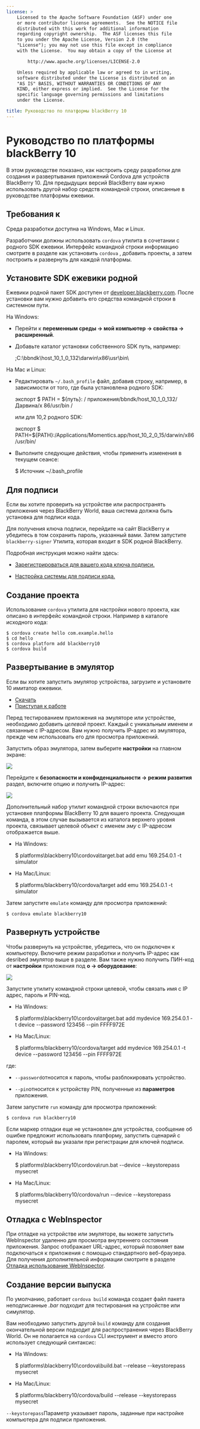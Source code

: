 ```yaml
---
license: >
    Licensed to the Apache Software Foundation (ASF) under one
    or more contributor license agreements.  See the NOTICE file
    distributed with this work for additional information
    regarding copyright ownership.  The ASF licenses this file
    to you under the Apache License, Version 2.0 (the
    "License"); you may not use this file except in compliance
    with the License.  You may obtain a copy of the License at

        http://www.apache.org/licenses/LICENSE-2.0

    Unless required by applicable law or agreed to in writing,
    software distributed under the License is distributed on an
    "AS IS" BASIS, WITHOUT WARRANTIES OR CONDITIONS OF ANY
    KIND, either express or implied.  See the License for the
    specific language governing permissions and limitations
    under the License.

title: Руководство по платформы blackBerry 10
---
```


# Руководство по платформы blackBerry 10

В этом руководстве показано, как настроить среду разработки для создания и развертывания приложений Cordova для устройств BlackBerry 10. Для предыдущих версий BlackBerry вам нужно использовать другой набор средств командной строки, описанные в руководстве платформы ежевики.

## Требования к

Среда разработки доступна на Windows, Mac и Linux.

Разработчики должны использовать `cordova` утилита в сочетании с родного SDK ежевики. Интерфейс командной строки информацию смотрите в разделе как установить `cordova` , добавить проекты, а затем построить и развернуть для каждой платформы.

## Установите SDK ежевики родной

Ежевики родной пакет SDK доступен от [developer.blackberry.com][1]. После установки вам нужно добавить его средства командной строки в системном пути.

 [1]: http://developer.blackberry.com/native/download/

На Windows:

*   Перейти к **переменным среды → мой компьютер → свойства → расширенный**.

*   Добавьте каталог установки собственного SDK путь, например:
    
    ;C:\bbndk\host\_10\_1\_0\_132\darwin\x86\usr\bin\

На Mac и Linux:

*   Редактировать `~/.bash_profile` файл, добавив строку, например, в зависимости от того, где была установлена родного SDK:
    
    экспорт $ PATH = ${путь}: / приложения/bbndk/host\_10\_1\_0\_132/Дарвина/x 86/usr/bin /
    
    или для 10,2 родного SDK:
    
    экспорт $ PATH=${PATH}:/Applications/Momentics.app/host\_10\_2\_0\_15/darwin/x86/usr/bin/

*   Выполните следующие действия, чтобы применить изменения в текущем сеансе:
    
    $ Источник ~/.bash_profile

## Для подписи

Если вы хотите проверить на устройстве или распространять приложения через BlackBerry World, ваша система должна быть установка для подписи кода.

Для получения ключа подписи, перейдите на сайт BlackBerry и убедитесь в том сохранить пароль, указанный вами. Затем запустите `blackberry-signer` Утилита, которая входит в SDK родной BlackBerry.

Подробная инструкция можно найти здесь:

*   [Зарегистрироваться для вашего кода ключа подписи.][2]

*   [Настройка системы для подписи кода.][3]

 [2]: https://www.blackberry.com/SignedKeys/codesigning.html
 [3]: https://developer.blackberry.com/html5/documentation/signing_setup_bb10_apps_2008396_11.html

## Создание проекта

Использование `cordova` утилита для настройки нового проекта, как описано в интерфейс командной строки. Например в каталоге исходного кода:

    $ cordova create hello com.example.hello
    $ cd hello
    $ cordova platform add blackberry10
    $ cordova build
    

## Развертывание в эмулятор

Если вы хотите запустить эмулятор устройства, загрузите и установите 10 имитатор ежевики.

*   [Скачать][1]
*   [Приступая к работе][4]

 [4]: http://developer.blackberry.com/devzone/develop/simulator/blackberry_10_simulator_start.html

Перед тестированием приложения на эмуляторе или устройстве, необходимо добавить *целевой* проект. Каждый с уникальным именем и связанные с IP-адресом. Вам нужно получить IP-адрес из эмулятора, прежде чем использовать его для просмотра приложений.

Запустить образ эмулятора, затем выберите **настройки** на главном экране:

![][5]

 [5]: img/guide/platforms/blackberry10/bb_home.png

Перейдите к **безопасности и конфиденциальности → режим развития** раздел, включите опцию и получить IP-адрес:

![][6]

 [6]: img/guide/platforms/blackberry10/bb_devel.png

Дополнительный набор утилит командной строки включаются при установке платформы BlackBerry 10 для вашего проекта. Следующая команда, в этом случае вызывается из каталога верхнего уровня проекта, связывает целевой объект с именем *эму* с IP-адресом отображается выше.

*   На Windows:
    
    $ platforms\blackberry10\cordova\target.bat add emu 169.254.0.1 -t simulator

*   На Mac/Linux:
    
    $ platforms/blackberry10/cordova/target add emu 169.254.0.1 -t simulator

Затем запустите `emulate` команду для просмотра приложений:

    $ cordova emulate blackberry10
    

## Развернуть устройстве

Чтобы развернуть на устройстве, убедитесь, что он подключен к компьютеру. Включите режим разработки и получить IP-адрес как desribed эмулятор выше в разделе. Вам также нужно получить ПИН-код от **настройки** приложения под **о → оборудование**:

![][7]

 [7]: img/guide/platforms/blackberry10/bb_pin.png

Запустите утилиту командной строки целевой, чтобы связать имя с IP адрес, пароль и PIN-код.

*   На Windows:
    
    $ platforms\blackberry10\cordova\target.bat add mydevice 169.254.0.1 -t device --password 123456 --pin FFFF972E

*   На Mac/Linux:
    
    $ platforms/blackberry10/cordova/target add mydevice 169.254.0.1 -t device --password 123456 --pin FFFF972E

где:

*   `--password`относится к пароль, чтобы разблокировать устройство.

*   `--pin`относится к устройству PIN, полученные из **параметров** приложения.

Затем запустите `run` команду для просмотра приложений:

    $ cordova run blackberry10
    

Если маркер отладки еще не установлен для устройства, сообщение об ошибке предложит использовать платформу, запустить сценарий с паролем, который вы указали при регистрации для ключей подписи.

*   На Windows:
    
    $ platforms\blackberry10\cordova\run.bat --device --keystorepass mysecret

*   На Mac/Linux:
    
    $ platforms/blackberry10/cordova/run --device --keystorepass mysecret

## Отладка с WebInspector

При отладке на устройстве или эмуляторе, вы можете запустить WebInspector удаленно для просмотра внутреннего состояния приложения. Запрос отображает URL-адрес, который позволяет вам подключаться к приложения с помощью стандартного веб-браузера. Для получения дополнительной информации смотрите в разделе [Отладка использование WebInspector][8].

 [8]: http://developer.blackberry.com/html5/documentation/web_inspector_overview_1553586_11.html

## Создание версии выпуска

По умолчанию, работает `cordova build` команда создает файл пакета неподписанные *.bar* подходит для тестирования на устройстве или симулятор.

Вам необходимо запустить другой `build` команду для создания окончательной версии подходит для распространения через BlackBerry World. Он не полагается на `cordova` CLI инструмент и вместо этого использует следующий синтаксис:

*   На Windows:
    
    $ platforms\blackberry10\cordova\build.bat --release --keystorepass mysecret

*   На Mac/Linux:
    
    $ platforms/blackberry10/cordova/build --release --keystorepass mysecret

`--keystorepass`Параметр указывает пароль, заданные при настройке компьютера для подписи приложения.